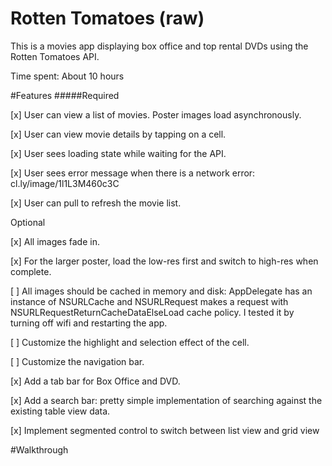 # Rotten Tomatoes (raw)
This is a movies app displaying box office and top rental DVDs using the Rotten Tomatoes API.

Time spent: About 10 hours

#Features
#####Required

[x] User can view a list of movies. Poster images load asynchronously.

[x] User can view movie details by tapping on a cell.

[x] User sees loading state while waiting for the API.

[x] User sees error message when there is a network error: cl.ly/image/1l1L3M460c3C

[x] User can pull to refresh the movie list.

Optional

[x] All images fade in.

[x] For the larger poster, load the low-res first and switch to high-res when complete.

[ ] All images should be cached in memory and disk: AppDelegate has an instance of NSURLCache and NSURLRequest makes a request with NSURLRequestReturnCacheDataElseLoad cache policy. I tested it by turning off wifi and restarting the app.

[ ] Customize the highlight and selection effect of the cell.

[ ] Customize the navigation bar.

[x] Add a tab bar for Box Office and DVD.

[x] Add a search bar: pretty simple implementation of searching against the existing table view data.

[x] Implement segmented control to switch between list view and grid view

#Walkthrough
